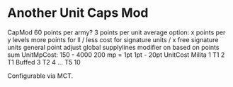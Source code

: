 # Another Unit Caps Mod

CapMod
	60 points per army?
		3 points per unit average
	option:
		x points per y levels
		more points for ll / less cost for signature units / x free signature units
		general point adjust
		global supplylines modifier on based on points sum
	UnitMpCost:
		150 - 4000
		200 mp = 1pt
		1pt - 20pt
	UnitCost
		Milita 1
		T1 2
		T1 Buffed 3
		T2 4
		...
		T5 10

Configurable via MCT.